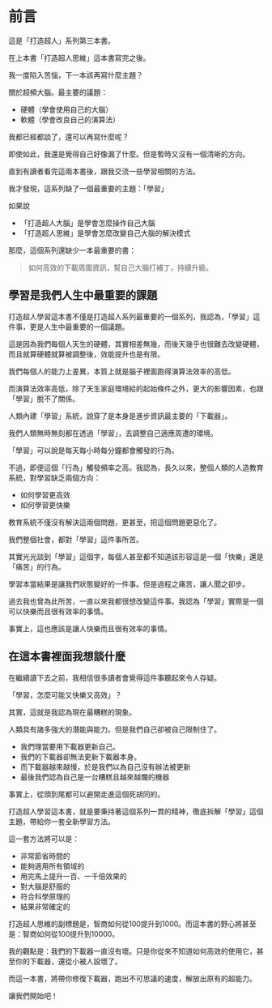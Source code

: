 # 前言


這是「打造超人」系列第三本書。

在上本書「打造超人思維」這本書寫完之後。

我一度陷入苦惱，下一本該再寫什麼主題？

關於超頻大腦。最主要的議題：

* 硬體（學會使用自己的大腦）
* 軟體（學會改良自己的演算法）

我都已經都談了，還可以再寫什麼呢？

即使如此，我還是覺得自己好像漏了什麼。但是暫時又沒有一個清晰的方向。

直到有讀者看完這兩本書後，跟我交流一些學習相關的方法。

我才發現，這系列缺了一個最重要的主題：「學習」

如果說

* 「打造超人大腦」是學會怎麼操作自己大腦
* 「打造超人思維」是學會怎麼改變自己大腦的解決模式

那麼，這個系列還缺少一本最重要的書：

> 如何高效的下載周圍資訊，幫自己大腦打補丁，持續升級。

## 學習是我們人生中最重要的課題

打造超人學習這本書不僅是打造超人系列最重要的一個系列，我認為，「學習」這件事，更是人生中最重要的一個議題。

這是因為我們每個人天生的硬體，其實相差無幾，而後天幾乎也很難去改變硬體，而且就算硬體就算被調整後，效能提升也是有限。

我們每個人的能力上差異，本質上就是腦子裡面跑得演算法效率的高低。

而演算法效率高低，除了天生家庭環境給的起始條件之外，更大的影響因素，也跟「學習」脫不了關係。

人類內建「學習」系統，說穿了是本身是進步資訊最主要的「下載器」。

我們人類無時無刻都在透過「學習」，去調整自己適應周遭的環境。

「學習」可以說是每天每小時每分鐘都會觸發的行為。

不過，即便這個「行為」觸發頻率之高。我認為，長久以來，整個人類的人造教育系統，對學習缺乏兩個方向：

* 如何學習更高效
* 如何學習更快樂

教育系統不僅沒有解決這兩個問題，更甚至，把這個問題更惡化了。

我們整個社會，都對「學習」這件事所苦。

其實光光談到「學習」這個字，每個人甚至都不知道該形容這是一個「快樂」還是「痛苦」的行為。

學習本當結果是讓我們狀態變好的一件事。但是過程之痛苦，讓人聞之卻步。

過去我也曾為此所苦，一直以來我都很想改變這件事。我認為「學習」實際是一個可以快樂而且很有效率的事情。

事實上，這也應該是讓人快樂而且很有效率的事情。

## 在這本書裡面我想談什麼

在繼續讀下去之前，我相信很多讀者會覺得這件事聽起來令人存疑。

「學習，怎麼可能又快樂又高效」？

其實，這就是我認為現在最糟糕的現象。

人類具有諸多強大的潛能與能力。但是我們自己卻被自己限制住了。

* 我們理當要用下載器更新自己。
* 我們的下載器卻無法更新下載器本身。
* 而下載器越來越慢，於是我們以為自己沒有辦法被更新
* 最後我們認為自己是一台糟糕且越來越爛的機器

事實上，從頭到尾都可以避開走進這個死胡同的。

打造超人學習這本書，就是要秉持著這個系列一貫的精神，徹底拆解「學習」這個主題，帶給你一套全新學習方法。

這一套方法將可以是：

- 非常節省時間的
- 能夠適用所有領域的
- 用完馬上提升一百、一千倍效果的
- 對大腦是舒服的
- 符合科學原理的
- 結果非常確定的

打造超人思維的副標題是，智商如何從100提升到1000。而這本書的野心將甚至是：智商如何從100提升到10000。

我的觀點是：我們的下載器一直沒有壞。只是你從來不知道如何高效的使用它，甚至你的下載器，還從小被人設壞了。

而這一本書，將帶你修復下載器，跑出不可思議的速度，解放出原有的超能力。

讓我們開始吧！
